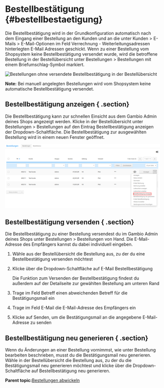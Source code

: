 # Bestellbestätigung {#bestellbestaetigung}

Die Bestellbestätigung wird in der Grundkonfiguration automatisch nach dem Eingang einer Bestellung an den Kunden und an die unter Kunden \> E-Mails \> E-Mail-Optionen im Feld Verrechnung - Weiterleitungsadressen hinterlegten E-Mail Adressen geschickt. Wenn zu einer Bestellung vom Shopsystem keine Bestellbestätigung versendet wurde, wird die betroffene Bestellung in der Bestellübersicht unter Bestellungen \> Bestellungen mit einem Briefumschlag-Symbol markiert.

![](Bilder/bestaetigungNichtVersendet_.png "Bestellungen ohne versendete Bestellbestätigung in der
      Bestellübersicht")

**Note:** Bei manuell angelegten Bestellungen wird vom Shopsystem keine automatische Bestellbestätigung versendet.

## Bestellbestätigung anzeigen { .section}

Die Bestellbestätigung kann zur schnellen Einsicht aus dem Gambio Admin deines Shops angezeigt werden. Klicke in der Bestellübersicht unter Bestellungen \> Bestellungen auf den Eintrag Bestellbestätigung anzeigen der Dropdown-Schaltfläche. Die Bestellbestätigung zur ausgewählten Bestellung wird in einem neuen Fenster geöffnet.

![](Bilder/BestellungenDropdown_BestellbestaetigungAnzeigen.png "Dropdown-Schaltfläche")

## Bestellbestätigung versenden { .section}

Die Bestellbestätigung zu einer Bestellung versendest du im Gambio Admin deines Shops unter Bestellungen \> Bestellungen von Hand. Die E-Mail-Adresse des Empfängers kannst du dabei individuell eingeben.

1.  Wähle aus der Bestellübersicht die Bestellung aus, zu der du eine Bestellbestätigung versenden möchtest
2.  Klicke über die Dropdown-Schaltfläche auf E-Mail Bestellbestätigung

    Die Funktion zum Versenden der Bestellbestätigung findest du außerdem auf der Detailseite zur gewählten Bestellung am unteren Rand

3.  Trage im Feld Betreff einen abweichenden Betreff für die Bestätigungsmail ein
4.  Trage im Feld E-Mail die E-Mail-Adresse des Empfängers ein
5.  Klicke auf Senden, um die Bestätigungsmail an die angegebene E-Mail-Adresse zu senden

## Bestellbestätigung neu generieren { .section}

Wenn du Änderungen an einer Bestellung vornimmst, wie unter Bestellung bearbeiten beschrieben, musst du die Bestätigungsmail neu generieren. Wähle in der Bestellübersicht die Bestellung aus, zu der du die Bestätigungsmail neu generieren möchtest und klicke über die Dropdown-Schaltfläche auf Bestellbestätigung neu generieren.

**Parent topic:**[Bestellungen abwickeln](13_1_Bestellungen_abwickeln.md)

